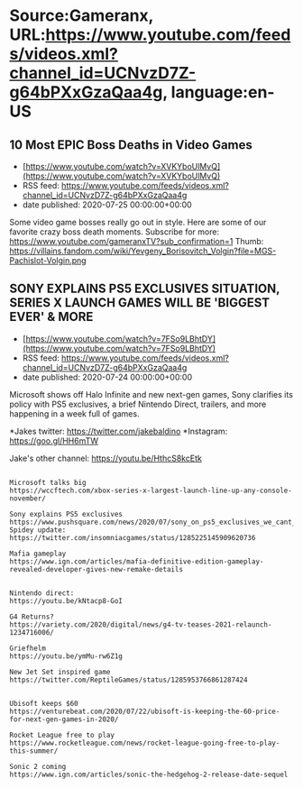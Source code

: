 # Source:Gameranx, URL:https://www.youtube.com/feeds/videos.xml?channel_id=UCNvzD7Z-g64bPXxGzaQaa4g, language:en-US

## 10 Most EPIC Boss Deaths in Video Games
 - [https://www.youtube.com/watch?v=XVKYboUlMvQ](https://www.youtube.com/watch?v=XVKYboUlMvQ)
 - RSS feed: https://www.youtube.com/feeds/videos.xml?channel_id=UCNvzD7Z-g64bPXxGzaQaa4g
 - date published: 2020-07-25 00:00:00+00:00

Some video game bosses really go out in style. Here are some of our favorite crazy boss death moments.
 Subscribe for more: https://www.youtube.com/gameranxTV?sub_confirmation=1
Thumb:  https://villains.fandom.com/wiki/Yevgeny_Borisovitch_Volgin?file=MGS-Pachislot-Volgin.png

## SONY EXPLAINS PS5 EXCLUSIVES SITUATION, SERIES X LAUNCH GAMES WILL BE 'BIGGEST EVER' & MORE
 - [https://www.youtube.com/watch?v=7FSo9LBhtDY](https://www.youtube.com/watch?v=7FSo9LBhtDY)
 - RSS feed: https://www.youtube.com/feeds/videos.xml?channel_id=UCNvzD7Z-g64bPXxGzaQaa4g
 - date published: 2020-07-24 00:00:00+00:00

Microsoft shows off Halo Infinite and new next-gen games, Sony clarifies its policy with PS5 exclusives, a brief Nintendo Direct, trailers, and more happening in a week full of games.

*Jakes twitter: https://twitter.com/jakebaldino 
*Instagram: https://goo.gl/HH6mTW 


Jake's other channel: https://youtu.be/HthcS8kcEtk



 ~~~~STORIES~~~~

Microsoft talks big
https://wccftech.com/xbox-series-x-largest-launch-line-up-any-console-november/

Sony explains PS5 exclusives
https://www.pushsquare.com/news/2020/07/sony_on_ps5_exclusives_we_cant_take_everyone_with_us_from_previous_gens
Spidey update: https://twitter.com/insomniacgames/status/1285225145909620736

Mafia gameplay
https://www.ign.com/articles/mafia-definitive-edition-gameplay-revealed-developer-gives-new-remake-details


Nintendo direct: 
https://youtu.be/kNtacp8-GoI

G4 Returns?
https://variety.com/2020/digital/news/g4-tv-teases-2021-relaunch-1234716006/

Griefhelm
https://youtu.be/ymMu-rw6Z1g

New Jet Set inspired game
https://twitter.com/ReptileGames/status/1285953766861287424


Ubisoft keeps $60
https://venturebeat.com/2020/07/22/ubisoft-is-keeping-the-60-price-for-next-gen-games-in-2020/

Rocket League free to play
https://www.rocketleague.com/news/rocket-league-going-free-to-play-this-summer/

Sonic 2 coming
https://www.ign.com/articles/sonic-the-hedgehog-2-release-date-sequel

